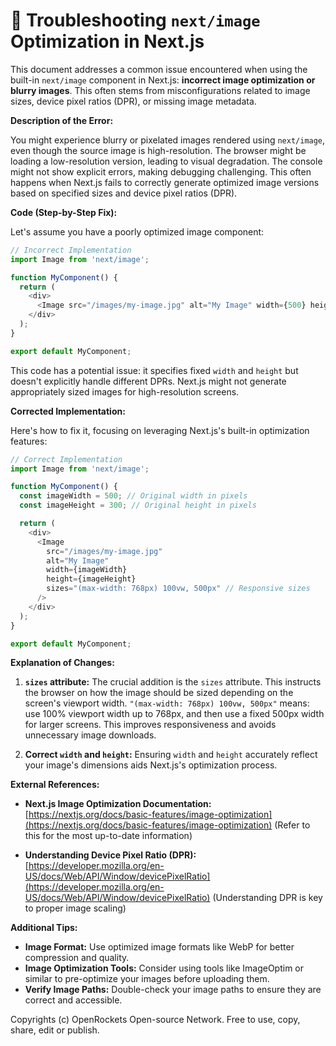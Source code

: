 # 🐞 Troubleshooting `next/image` Optimization in Next.js


This document addresses a common issue encountered when using the built-in `next/image` component in Next.js: **incorrect image optimization or blurry images**.  This often stems from misconfigurations related to image sizes, device pixel ratios (DPR), or missing image metadata.

**Description of the Error:**

You might experience blurry or pixelated images rendered using `next/image`, even though the source image is high-resolution.  The browser might be loading a low-resolution version, leading to visual degradation.  The console might not show explicit errors, making debugging challenging. This often happens when Next.js fails to correctly generate optimized image versions based on specified sizes and device pixel ratios (DPR).


**Code (Step-by-Step Fix):**

Let's assume you have a poorly optimized image component:

```javascript
// Incorrect Implementation
import Image from 'next/image';

function MyComponent() {
  return (
    <div>
      <Image src="/images/my-image.jpg" alt="My Image" width={500} height={300} />
    </div>
  );
}

export default MyComponent;
```

This code has a potential issue: it specifies fixed `width` and `height` but doesn't explicitly handle different DPRs.  Next.js might not generate appropriately sized images for high-resolution screens.


**Corrected Implementation:**

Here's how to fix it, focusing on leveraging Next.js's built-in optimization features:

```javascript
// Correct Implementation
import Image from 'next/image';

function MyComponent() {
  const imageWidth = 500; // Original width in pixels
  const imageHeight = 300; // Original height in pixels

  return (
    <div>
      <Image
        src="/images/my-image.jpg"
        alt="My Image"
        width={imageWidth}
        height={imageHeight}
        sizes="(max-width: 768px) 100vw, 500px" // Responsive sizes
      />
    </div>
  );
}

export default MyComponent;
```

**Explanation of Changes:**

1. **`sizes` attribute:** The crucial addition is the `sizes` attribute. This instructs the browser on how the image should be sized depending on the screen's viewport width.  `"(max-width: 768px) 100vw, 500px"` means: use 100% viewport width up to 768px, and then use a fixed 500px width for larger screens. This improves responsiveness and avoids unnecessary image downloads.

2. **Correct `width` and `height`:** Ensuring `width` and `height` accurately reflect your image's dimensions aids Next.js's optimization process.


**External References:**

* **Next.js Image Optimization Documentation:** [https://nextjs.org/docs/basic-features/image-optimization](https://nextjs.org/docs/basic-features/image-optimization) (Refer to this for the most up-to-date information)

* **Understanding Device Pixel Ratio (DPR):** [https://developer.mozilla.org/en-US/docs/Web/API/Window/devicePixelRatio](https://developer.mozilla.org/en-US/docs/Web/API/Window/devicePixelRatio)  (Understanding DPR is key to proper image scaling)


**Additional Tips:**

* **Image Format:** Use optimized image formats like WebP for better compression and quality.
* **Image Optimization Tools:** Consider using tools like ImageOptim or similar to pre-optimize your images before uploading them.
* **Verify Image Paths:** Double-check your image paths to ensure they are correct and accessible.


Copyrights (c) OpenRockets Open-source Network. Free to use, copy, share, edit or publish.

